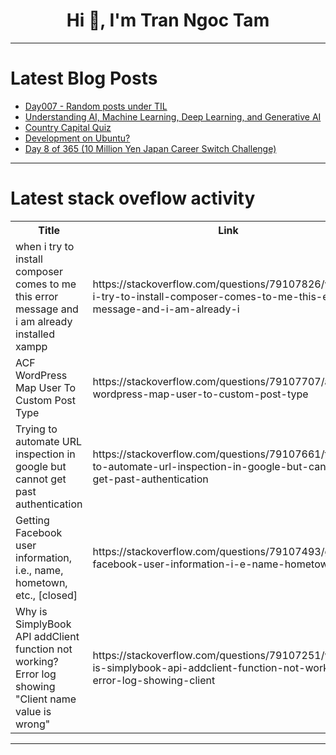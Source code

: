 <h1 align="center">Hi 👋, I'm Tran Ngoc Tam</h1>

---

# Latest Blog Posts 
<!-- BLOG-POST-LIST:START -->
- [Day007 - Random posts under TIL](https://dev.to/sarvsav/day007-random-posts-under-til-442m)
- [Understanding AI, Machine Learning, Deep Learning, and Generative AI](https://dev.to/rajeshkumaryadavdotcom/understanding-ai-machine-learning-deep-learning-and-generative-ai-1l8i)
- [Country Capital Quiz](https://dev.to/vaishnavi_raykar/country-capital-quiz-2cok)
- [Development on Ubuntu?](https://dev.to/admirmehicic/development-on-ubuntu-m77)
- [Day 8 of 365 &lpar;10 Million Yen Japan Career Switch Challenge&rpar;](https://dev.to/kameken100/day-8-of-365-10-million-yen-japan-career-switch-challenge-5386)
<!-- BLOG-POST-LIST:END -->

---

# Latest stack oveflow activity
<table>
  <tr><th>Title</th><th>Link</th></tr>
  <!-- STACKOVERFLOW:START --><tr><td>when i try to install composer comes to me this error message and i am already installed xampp</td><td>https://stackoverflow.com/questions/79107826/when-i-try-to-install-composer-comes-to-me-this-error-message-and-i-am-already-i</td></tr><tr><td>ACF WordPress Map User To Custom Post Type</td><td>https://stackoverflow.com/questions/79107707/acf-wordpress-map-user-to-custom-post-type</td></tr><tr><td>Trying to automate URL inspection in google but cannot get past authentication</td><td>https://stackoverflow.com/questions/79107661/trying-to-automate-url-inspection-in-google-but-cannot-get-past-authentication</td></tr><tr><td>Getting Facebook user information, i.e., name, hometown, etc., [closed]</td><td>https://stackoverflow.com/questions/79107493/getting-facebook-user-information-i-e-name-hometown-etc</td></tr><tr><td>Why is SimplyBook API addClient function not working? Error log showing &quot;Client name value is wrong&quot;</td><td>https://stackoverflow.com/questions/79107251/why-is-simplybook-api-addclient-function-not-working-error-log-showing-client</td></tr><!-- STACKOVERFLOW:END -->
</table>

---


